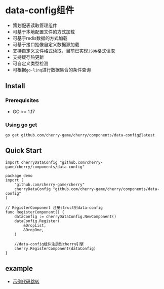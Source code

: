 # data-config组件

- 策划配表读取管理组件
- 可基于本地配置文件的方式加载
- 可基于redis数据的方式加载
- 可基于接口抽像自定义数据源加载
- 支持自定义文件格式读取，目前已实现`JSON`格式读取
- 支持缓存热更新
- 可自定义类型检测
- 可根据`go-linq`进行数据集合的条件查询

## Install

### Prerequisites
- GO >= 1.17

### Using go get
```
go get github.com/cherry-game/cherry/components/data-config@latest
```


## Quick Start
```
import cherryDataConfig "github.com/cherry-game/cherry/components/data-config"
```

```
package demo
import (
	"github.com/cherry-game/cherry"
	cherryDataConfig "github.com/cherry-game/cherry/components/data-config"
)

// RegisterComponent 注册struct到data-config
func RegisterComponent() {
	dataConfig := cherryDataConfig.NewComponent()
	dataConfig.Register(
		&DropList,
		&DropOne,
	)

	//data-config组件注册到cherry引擎
	cherry.RegisterComponent(dataConfig)
}

```

## example
- [示例代码跳转](../../examples/test_data_config)